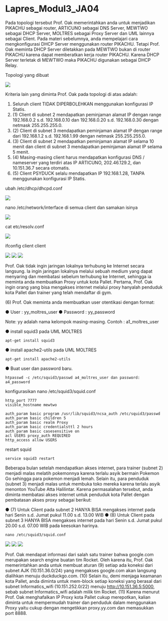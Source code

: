 # Lapres_Modul3_JA04

<p>Pada topologi tersebut Prof. Oak memerintahkan anda untuk menjadikan PIKACHU sebagai router,
ARTICUNO sebagai DNS Server, MEWTWO sebagai DHCP Server, MOLTRES sebagai Proxy
Server dan UML lainnya sebagai Client.
Pada materi sebelumnya, anda mempelajari cara mengkonfigurasi DHCP Server menggunakan router
PIKACHU. Tetapi Prof. Oak meminta DHCP Server diletakkan pada MEWTWO bukan di router
PIKACHU karena dapat memberatkan kerja router PIKACHU. Karena DHCP Server terletak di
MEWTWO maka PIKACHU digunakan sebagai DHCP Relay.
 </p>
 
 <p> Topologi yang dibuat </p> 
 
 <img src="https://github.com/heirsall/Lapres_Modul3_JA04/blob/master/topologi.jpg"/>
 
 
 
 Kriteria lain yang diminta Prof. Oak pada topologi di atas adalah:
1. Seluruh client TIDAK DIPERBOLEHKAN menggunakan konfigurasi IP Statis.
2. (1) Client di subnet 2 mendapatkan peminjaman alamat IP dengan range 192.168.0.2 s.d.
192.168.0.10 dan 192.168.0.20 s.d. 192.168.0.30 dengan netmask 255.255.255.0.
3. (2) Client di subnet 3 mendapatkan peminjaman alamat IP dengan range dari 192.168.1.2 s.d.
192.168.1.99 dengan netmask 255.255.255.0.
4. (3) Client di subnet 2 mendapatkan peminjaman alamat IP selama 10 menit dan client di
subnet 3 mendapatkan peminjaman alamat IP selama 5 menit.
5. (4) Masing-masing client harus mendapatkan konfigurasi DNS / nameserver yang terdiri atas
IP ARTICUNO, 202.46.129.2, dan 10.151.36.7 secara otomatis.
6. (5) Client PSYDUCK selalu mendapatkan IP 192.168.1.28, TANPA menggunakan
konfigurasi IP Statis.

<p> ubah /etc/dhcp/dhcpd.conf </p>

<img src ="https://github.com/heirsall/Lapres_Modul3_JA04/blob/master/dhcpd.conf.png" />

<p> nano /etc/network/interface di semua client dan samakan isinya </p>

<img src ="https://github.com/heirsall/Lapres_Modul3_JA04/blob/master/interfaces.png" />



<p> cat etc/resolv.conf </p>

<img src ="https://github.com/heirsall/Lapres_Modul3_JA04/blob/master/resolv.conf.png" />

<p> ifconfig client client </p>

<img src ="https://github.com/heirsall/Lapres_Modul3_JA04/blob/master/ifconfig.cubon.png" />
<img src ="https://github.com/heirsall/Lapres_Modul3_JA04/blob/master/ifconfig.snorlax.png" />
<img src ="https://github.com/heirsall/Lapres_Modul3_JA04/blob/master/ifconfig.psyduk.png" />


Prof. Oak tidak ingin jaringan lokalnya terhubung ke Internet secara langsung. Ia ingin jaringan
lokalnya melalui sebuah medium yang dapat menyaring dan membatasi sebelum terhubung ke
Internet, sehingga ia meminta anda membuatkan Proxy untuk kota Pallet.
Pertama, Prof. Oak ingin orang yang bisa mengakses internet melalui proxy hanyalah penduduk kota
Pallet dan trainer yang telah mendaftar di gym. 

(6) Prof. Oak meminta anda membuatkan user
otentikasi dengan format:

● User : yy_moltres_user
● Password : yy_password

Note: yy adalah nama kelompok masing-masing. Contoh : a1_moltres_user
<p>
● install squid3 pada UML MOLTRES 
 
``apt-get install squid3`` 

</p>
<p>
● install apache2-utils pada UML MOLTRES 

``apt-get install apache2-utils`` </p>
<p>
● Buat user dan password baru. 
 
``htpasswd -c /etc/squid3/passwd a4_moltres_user dan password: a4_password``
 </p>

<p>
konfigurasikan nano /etc/squid3/squid.conf

````
http_port 7777
visible_hostname mewtwo

auth_param basic program /usr/lib/squid3/ncsa_auth /etc/squid3/passwd
auth_param basic children 5
auth_param basic realm Proxy
auth_param basic credentialsttl 2 hours
auth_param basic casesensitive on
acl USERS proxy_auth REQUIRED
http_access allow USERS

````
</p>

<p>
restart squid 

``service squid3 restart``
</p>



Beberapa bulan setelah mendapatkan akses internet, para trainer (subnet 2) menjadi malas melatih
pokemonnya karena terlalu asyik bermain Pokemon Go sehingga para pokemon menjadi lemah.
Selain itu, para penduduk (subnet 3) menjadi malas untuk membuka toko mereka karena terlalu asyik
menonton YouTube Atta Halilintar. Karena permasalahan tersebut, anda diminta membatasi akses
internet untuk penduduk kota Pallet dengan pembatasan akses proxy sebagai berikut:

● (7) Untuk Client pada subnet 2 HANYA BISA mengakses internet pada hari Senin
s.d. Jumat pukul 11.00 s.d. 13.00 WIB
● (8) Untuk Client pada subnet 3 HANYA BISA mengakses internet pada hari Senin
s.d. Jumat pukul 20.00 s.d. 07.00 WIB pada keesokan harinya.

````
nano /etc/squid3/squid.conf 

````
<img src ="https://github.com/heirsall/Lapres_Modul3_JA04/blob/master/squid.conf.png" />
<img src ="https://github.com/heirsall/Lapres_Modul3_JA04/blob/master/squid.conf%202.png"/>
<img src ="https://github.com/heirsall/Lapres_Modul3_JA04/blob/master/squid.conf%203.png" />


Prof. Oak mendapat informasi dari salah satu trainer bahwa google.com merupakan search engine
buatan tim Rocket. Oleh karena itu, Prof. Oak memerintahkan anda untuk membuat aturan (9) setiap
ada koneksi dari subnet AJK (10.151.36.0/24) yang mengakses google.com akan langsung dialihkan
menuju duckduckgo.com. (10) Selain itu, demi menjaga keamanan kota Pallet, anda diminta untuk
mem-block setiap koneksi yang berasal dari subnet Informatics_wifi (10.151.252.0/22) menuju
http://10.151.36.5:5000, sebab subnet Informatics_wifi adalah milik tim Rocket.
(11) Karena menurut Prof. Oak menghafalkan IP Proxy kota Pallet cukup merepotkan, kalian diminta
untuk mempermudah trainer dan penduduk dalam menggunakan Proxy yaitu cukup dengan
mengetikkan proxy.yy.com dan memasukkan port 8888.
